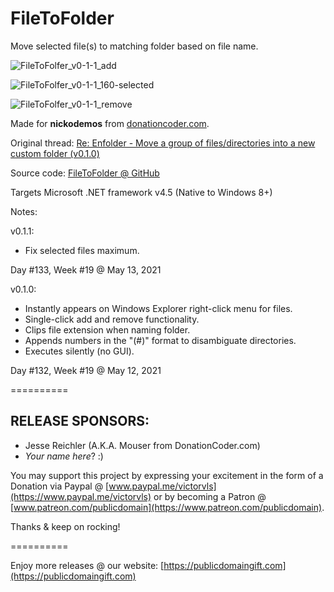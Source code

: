 # FileToFolder
Move selected file(s) to matching folder based on file name.

![FileToFolfer_v0-1-1_add](https://user-images.githubusercontent.com/54631779/118145557-b6bd4880-b3db-11eb-85df-28a3cf303729.png)

![FileToFolfer_v0-1-1_160-selected](https://user-images.githubusercontent.com/54631779/118146236-6397c580-b3dc-11eb-85ec-693c3c71406a.png)

![FileToFolfer_v0-1-1_remove](https://user-images.githubusercontent.com/54631779/118145587-c046b080-b3db-11eb-951d-dc4c98f83b9a.png)

Made for **nickodemos** from [donationcoder.com](https://www.donationcoder.com).

Original thread: [Re: Enfolder - Move a group of files/directories into a new custom folder (v0.1.0)](https://www.donationcoder.com/forum/index.php?topic=51386.msg445067#msg445067)

Source code: [FileToFolder @ GitHub](https://github.com/publicdomain/filetofolder)

Targets Microsoft .NET framework v4.5 (Native to Windows 8+)

Notes:

v0.1.1:
- Fix selected files maximum.

Day #133, Week #19 @ May 13, 2021

v0.1.0:
- Instantly appears on Windows Explorer right-click menu for files.
- Single-click add and remove functionality.
- Clips file extension when naming folder.
- Appends numbers in the "(#)" format to disambiguate directories.
- Executes silently (no GUI).

Day #132, Week #19 @ May 12, 2021

==========

## RELEASE SPONSORS:

* Jesse Reichler (A.K.A. Mouser from DonationCoder.com)
* *Your name here*? :)

You may support this project by expressing your excitement in the form of a Donation via Paypal @ [www.paypal.me/victorvls](https://www.paypal.me/victorvls) or by becoming a Patron @ [www.patreon.com/publicdomain](https://www.patreon.com/publicdomain).

Thanks & keep on rocking!

==========

Enjoy more releases @ our website: [https://publicdomaingift.com](https://publicdomaingift.com)
